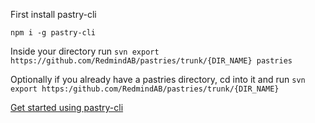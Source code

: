 First install pastry-cli

`npm i -g pastry-cli`

Inside your directory run `svn export https://github.com/RedmindAB/pastries/trunk/{DIR_NAME} pastries`

Optionally if you already have a pastries directory, cd into it and run `svn export https:/github.com/RedmindAB/pastries/trunk/{DIR_NAME}`

[Get started using pastry-cli](https://www.npmjs.com/package/pastry-cli)
